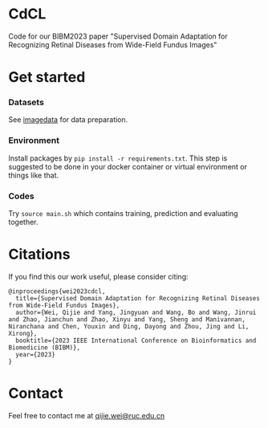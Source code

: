 # CdCL
Code for our BIBM2023 paper "Supervised Domain Adaptation for Recognizing Retinal Diseases from Wide-Field Fundus Images"

# Get started
### Datasets
See [imagedata](https://github.com/ruc-aimc-lab/CdCL/tree/main/imagedata) for data preparation.  

### Environment
Install packages by `pip install -r requirements.txt`. This step is suggested to be done in your docker container or virtual environment or things like that.  

### Codes
Try `source main.sh` which contains training, prediction and evaluating together.

# Citations
If you find this our work useful, please consider citing:
```
@inproceedings{wei2023cdcl,
  title={Supervised Domain Adaptation for Recognizing Retinal Diseases from Wide-Field Fundus Images},
  author={Wei, Qijie and Yang, Jingyuan and Wang, Bo and Wang, Jinrui and Zhao, Jianchun and Zhao, Xinyu and Yang, Sheng and Manivannan, Niranchana and Chen, Youxin and Ding, Dayong and Zhou, Jing and Li, Xirong},
  booktitle={2023 IEEE International Conference on Bioinformatics and Biomedicine (BIBM)},
  year={2023}
}
```

# Contact
Feel free to contact me at qijie.wei@ruc.edu.cn